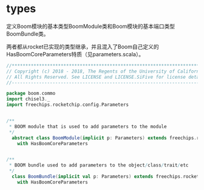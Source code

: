 # types

定义Boom模块的基本类型BoomModule类和Boom模块的基本端口类型BoomBundle类。

两者都从rocket已实现的类型继承，并且混入了Boom自己定义的HasBoomCoreParameters特质（见parameters.scala）。

```scala
//******************************************************************************
// Copyright (c) 2018 - 2018, The Regents of the University of California (Regents).
// All Rights Reserved. See LICENSE and LICENSE.SiFive for license details.
//------------------------------------------------------------------------------

package boom.commo
import chisel3._
import freechips.rocketchip.config.Parameters


/**
 * BOOM module that is used to add parameters to the module
 */
  abstract class BoomModule(implicit p: Parameters) extends freechips.rocketchip.tile.CoreModule
    with HasBoomCoreParameters


/**
 * BOOM bundle used to add parameters to the object/class/trait/etc
 */
  class BoomBundle(implicit val p: Parameters) extends freechips.rocketchip.util.ParameterizedBundle
    with HasBoomCoreParameters
```